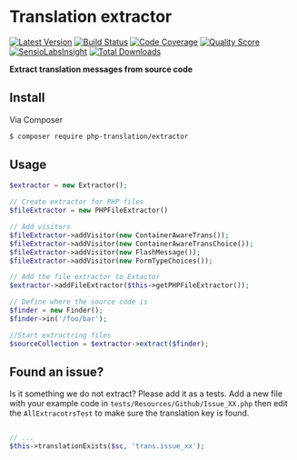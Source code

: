 # Translation extractor

[![Latest Version](https://img.shields.io/github/release/php-translation/extractor.svg?style=flat-square)](https://github.com/php-translation/extractor/releases)
[![Build Status](https://img.shields.io/travis/php-translation/extractor.svg?style=flat-square)](https://travis-ci.org/php-translation/extractor)
[![Code Coverage](https://img.shields.io/scrutinizer/coverage/g/php-translation/extractor.svg?style=flat-square)](https://scrutinizer-ci.com/g/php-translation/extractor)
[![Quality Score](https://img.shields.io/scrutinizer/g/php-translation/extractor.svg?style=flat-square)](https://scrutinizer-ci.com/g/php-translation/extractor)
[![SensioLabsInsight](https://insight.sensiolabs.com/projects/a5ae0cbe-f213-4ba6-94da-e9cffed86256/mini.png)](https://insight.sensiolabs.com/projects/a5ae0cbe-f213-4ba6-94da-e9cffed86256)
[![Total Downloads](https://img.shields.io/packagist/dt/php-translation/extractor.svg?style=flat-square)](https://packagist.org/packages/php-translation/extractor)

**Extract translation messages from source code**


## Install

Via Composer

``` bash
$ composer require php-translation/extractor
```

## Usage

```php
$extractor = new Extractor();

// Create extractor for PHP files
$fileExtractor = new PHPFileExtractor()

// Add visitors
$fileExtractor->addVisitor(new ContainerAwareTrans());
$fileExtractor->addVisitor(new ContainerAwareTransChoice());
$fileExtractor->addVisitor(new FlashMessage());
$fileExtractor->addVisitor(new FormTypeChoices());

// Add the file extractor to Extactor
$extractor->addFileExtractor($this->getPHPFileExtractor());

// Define where the source code is
$finder = new Finder();
$finder->in('/foo/bar');

//Start extractring files
$sourceCollection = $extractor->extract($finder);
```

## Found an issue?

Is it something we do not extract? Please add it as a tests. Add a new file with your example code in
`tests/Resources/Github/Issue_XX.php` then edit the `AllExtracotrsTest` to make sure the translation
key is found. 

```php

// ...
$this->translationExists($sc, 'trans.issue_xx');

```
